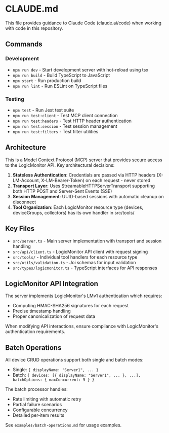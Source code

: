 # CLAUDE.md

This file provides guidance to Claude Code (claude.ai/code) when working with code in this repository.

## Commands

### Development
- `npm run dev` - Start development server with hot-reload using tsx
- `npm run build` - Build TypeScript to JavaScript
- `npm start` - Run production build
- `npm run lint` - Run ESLint on TypeScript files

### Testing
- `npm test` - Run Jest test suite
- `npm run test:client` - Test MCP client connection
- `npm run test:headers` - Test HTTP header authentication
- `npm run test:session` - Test session management
- `npm run test:filters` - Test filter utilities

## Architecture

This is a Model Context Protocol (MCP) server that provides secure access to the LogicMonitor API. Key architectural decisions:

1. **Stateless Authentication**: Credentials are passed via HTTP headers (X-LM-Account, X-LM-Bearer-Token) on each request - never stored
2. **Transport Layer**: Uses StreamableHTTPServerTransport supporting both HTTP POST and Server-Sent Events (SSE)
3. **Session Management**: UUID-based sessions with automatic cleanup on disconnect
4. **Tool Organization**: Each LogicMonitor resource type (devices, deviceGroups, collectors) has its own handler in src/tools/

## Key Files

- `src/server.ts` - Main server implementation with transport and session handling
- `src/api/client.ts` - LogicMonitor API client with request signing
- `src/tools/` - Individual tool handlers for each resource type
- `src/utils/validation.ts` - Joi schemas for input validation
- `src/types/logicmonitor.ts` - TypeScript interfaces for API responses

## LogicMonitor API Integration

The server implements LogicMonitor's LMv1 authentication which requires:
- Computing HMAC-SHA256 signatures for each request
- Precise timestamp handling
- Proper canonicalization of request data

When modifying API interactions, ensure compliance with LogicMonitor's authentication requirements.

## Batch Operations

All device CRUD operations support both single and batch modes:
- Single: `{ displayName: "Server1", ... }`
- Batch: `{ devices: [{ displayName: "Server1", ... }, ...], batchOptions: { maxConcurrent: 5 } }`

The batch processor handles:
- Rate limiting with automatic retry
- Partial failure scenarios
- Configurable concurrency
- Detailed per-item results

See `examples/batch-operations.md` for usage examples.